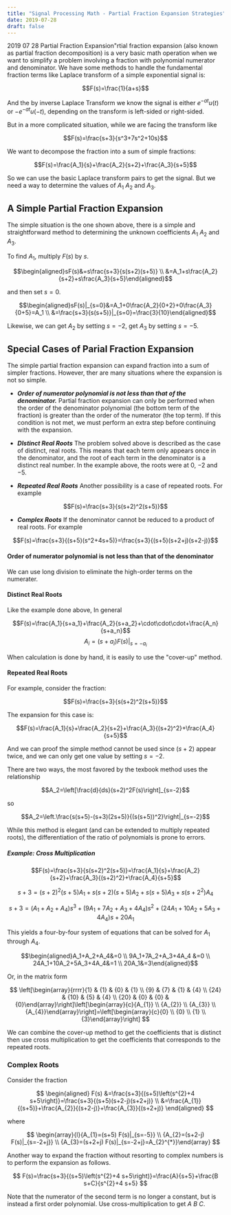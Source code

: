 ```yaml
---
title: "Signal Processing Math - Partial Fraction Expansion Strategies"
date: 2019-07-28
draft: false
---
```


2019 07 28 Partial Fraction Expansion"rtial fraction expansion (also known as partial fraction decomposition) is a very basic math operation when we want to simplify a problem involving a fraction with polynomial numerator and denominator. We have some methods to handle the fundamental fraction terms like Laplace transform of a simple exponential signal is:

<!--more-->

$$F(s)=\frac{1}{a+s}$$

And the by inverse Laplace Transform we know the signal is either $e^{-at}u(t)$ or $-e^{-at}u(-t)$, depending on the transform is left-sided or right-sided.

But in a more complicated situation, while we are facing the transform like

$$F(s)=\frac{s+3}{s^3+7s^2+10s}$$

We want to decompose the fraction into a sum of simple fractions:

$$F(s)=\frac{A_1}{s}+\frac{A_2}{s+2}+\frac{A_3}{s+5}$$

So we can use the basic Laplace transform pairs to get the signal. But we need a way to determine the values of $A_1$ $A_2$ and $A_3$.

## A Simple Partial Fraction Expansion

The simple situation is the one shown above, there is a simple and straightforward method to determining the unknown coefficients $A_1$ $A_2$ and $A_3$.

To find $A_1$, multiply $F(s)$ by $s$.

$$\begin{aligned}sF(s)&=s\frac{s+3}{s(s+2)(s+5)} \\ 
&=A_1+s\frac{A_2}{s+2}+s\frac{A_3}{s+5}\end{aligned}$$

and then set $s=0$.

$$\begin{aligned}sF(s)|_{s=0}&=A_1+0\frac{A_2}{0+2}+0\frac{A_3}{0+5}=A_1 \\
&=\frac{s+3}{s(s+5)}|_{s=0}=\frac{3}{10}\end{aligned}$$

Likewise, we can get $A_2$ by setting $s=-2$, get $A_3$ by setting $s=-5$.

## Special Cases of Parial Fraction Expansion

The simple partial fraction expansion can expand fraction into a sum of simpler fractions. However, ther are many situations where the expansion is not so simple.

* ***Order of numerator polynomial is not less than that of the denominator.*** Partial fraction expansion can only be performed when the order of the denominator polynomial (the bottom term of the fraction) is greater than the order of the numerator (the top term).  If this condition is not met, we must perform an extra step before continuing with the expansion.

* ***DIstinct Real Roots*** The problem solved above is described as the case of distinct, real roots.   This means that each term only appears once in the denominator, and the root of each term in the denominator is a distinct real number.  In the example above, the roots were at $0$, $-2$ and $-5$.

* ***Repeated Real Roots*** Another possibility is a case of repeated roots. For example

$$F(s)=\frac{s+3}{s(s+2)^2(s+5)}$$

* ***Complex Roots*** If the denominator cannot be reduced to a product of real roots. For example

$$F(s)=\frac{s+3}{(s+5)(s^2+4s+5)}=\frac{s+3}{(s+5)(s+2+j)(s+2-j)}$$

#### Order of numerator polynomial is not less than that of the denominator

We can use long division to eliminate the high-order terms on the numerater.

#### Distinct Real Roots

Like the example done above, In general

$$F(s)=\frac{A_1}{s+a_1}+\frac{A_2}{s+a_2}+\cdot\cdot\cdot+\frac{A_n}{s+a_n}$$
$$A_i=(s+a_i)F(s)|_{s=-a_i}$$

When calculation is done by hand, it is easily to use the "cover-up" method.

#### Repeated Real Roots

For example, consider the fraction:

$$F(s)=\frac{s+3}{s(s+2)^2(s+5)}$$

The expansion for this case is:

$$F(s)=\frac{A_1}{s}+\frac{A_2}{s+2}+\frac{A_3}{(s+2)^2}+\frac{A_4}{s+5}$$

And we can proof the simple method cannot be used since $(s+2)$ appear twice, and we can only get one value by setting $s=-2$.

There are two ways, the most favored by the texbook method uses the relationship

$$A_2=\left[\frac{d}{ds}(s+2)^2F(s)\right]_{s=-2}$$

so

$$A_2=\left.\frac{s(s+5)-(s+3)(2s+5)}{(s(s+5))^2}\right|_{s=-2}$$

While this method is elegant (and can be extended to multiply repeated roots), the differentiation of the ratio of polynomials is prone to errors.

##### Example: Cross Multiplication

$$F(s)=\frac{s+3}{s(s+2)^2(s+5)}=\frac{A_1}{s}+\frac{A_2}{s+2}+\frac{A_3}{(s+2)^2}+\frac{A_4}{s+5}$$

$$s+3=(s+2)^2(s+5)A_1+s(s+2)(s+5)A_2+s(s+5)A_3+s(s+2^2)A_4$$

$$s+3=(A_1+A_2+A_4)s^3+(9A_1+7A_2+A_3+4A_4)s^2+(24A_1+10A_2+5A_3+4A_4)s+20A_1 $$

This yields a four-by-four system of equations that can be solved for $A_1$ through $A_4$.


$$\begin{aligned}A_1+A_2+A_4&=0 \\
9A_1+7A_2+A_3+4A_4 &=0 \\
24A_1+10A_2+5A_3+4A_4&=1 \\
20A_1&=3\end{aligned}$$

Or, in the matrix form

$$
\left[\begin{array}{rrrr}{1} & {1} & {0} & {1} \\ {9} & {7} & {1} & {4} \\ {24} & {10} & {5} & {4} \\ {20} & {0} & {0} & {0}\end{array}\right]\left[\begin{array}{c}{A_{1}} \\ {A_{2}} \\ {A_{3}} \\ {A_{4}}\end{array}\right]=\left[\begin{array}{c}{0} \\ {0} \\ {1} \\ {3}\end{array}\right]
$$

We can combine the cover-up method to get the coefficients that is distinct then use cross multiplication to get the coefficients that corresponds to the repeated roots.

### Complex Roots

Consider the fraction

$$
\begin{aligned} F(s) &=\frac{s+3}{(s+5)\left(s^{2}+4 s+5\right)}=\frac{s+3}{(s+5)(s+2-j)(s+2+j)} \\ &=\frac{A_{1}}{(s+5)}+\frac{A_{2}}{(s+2-j)}+\frac{A_{3}}{(s+2+j)} \end{aligned}
$$

where

$$
\begin{array}{l}{A_{1}=(s+5) F(s)|_{s=-5}} \\ {A_{2}=(s+2-j) F(s)|_{s=-2+j}} \\ {A_{3}=(s+2+j) F(s)|_{s=-2+j}=A_{2}^{*}}\end{array}
$$

Another way to expand the fraction without resorting to complex numbers is to perform the expansion as follows.

$$
F(s)=\frac{s+3}{(s+5)\left(s^{2}+4 s+5\right)}=\frac{A}{s+5}+\frac{B s+C}{s^{2}+4 s+5}
$$

Note that the numerator of the second term is no longer a constant, but is instead a first order polynomial. Use cross-multiplication to get $A$ $B$ $C$.

